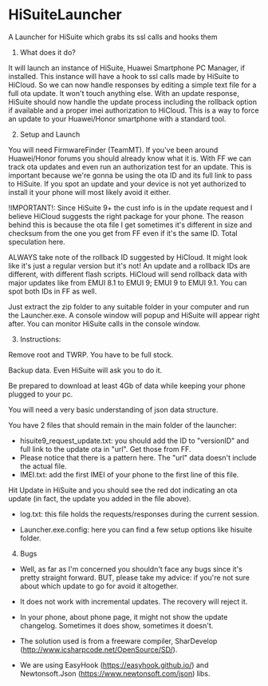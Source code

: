 # HiSuiteLauncher
A Launcher for HiSuite which grabs its ssl calls and hooks them

1. What does it do?

It will launch an instance of HiSuite, Huawei Smartphone PC Manager, if installed. This instance will have a hook to ssl calls made by HiSuite to HiCloud. So we can now handle responses by editing a simple text file for a full ota update. It won't touch anything else. With an update response, HiSuite should now handle the update process including the rollback option if available and a proper imei authorization to HiCloud. This is a way to force an update to your Huawei/Honor smartphone with a standard tool.

2. Setup and Launch

You will need FirmwareFinder (TeamMT). If you've been around Huawei/Honor forums you should already know what it is. With FF we can track ota updates and even run an authorization test for an update. This is important because we're gonna be using the ota ID and its full link to pass to HiSuite. If you spot an update and your device is not yet authorized to install it your phone will most likely avoid it either.

!IMPORTANT!: Since HiSuite 9+ the cust info is in the update request and I believe HiCloud suggests the right package for your phone. The reason behind this is because the ota file I get sometimes it's different in size and checksum from the one you get from FF even if it's the same ID. Total speculation here.

ALWAYS take note of the rollback ID suggested by HiCloud. It might look like it's just a regular version but it's not! An update and a rollback IDs are different, with different flash scripts. HiCloud will send rollback data with major updates like from EMUI 8.1 to EMUI 9; EMUI 9 to EMUI 9.1. You can spot both IDs in FF as well.

Just extract the zip folder to any suitable folder in your computer and run the Launcher.exe. A console window will popup and HiSuite will appear right after. You can monitor HiSuite calls in the console window.

3. Instructions:

Remove root and TWRP. You have to be full stock.

Backup data. Even HiSuite will ask you to do it.

Be prepared to download at least 4Gb of data while keeping your phone plugged to your pc.

You will need a very basic understanding of json data structure.

You have 2 files that should remain in the main folder of the launcher:
- hisuite9_request_update.txt: you should add the ID to "versionID" and full link to the update ota in "url". Get those from FF.
- Please notice that there is a pattern here. The "url" data doesn't include the actual file.
- IMEI.txt: add the first IMEI of your phone to the first line of this file.

Hit Update in HiSuite and you should see the red dot indicating an ota update (in fact, the update you added in the file above).

- log.txt: this file holds the requests/responses during the current session.

- Launcher.exe.config: here you can find a few setup options like hisuite folder.

4. Bugs

- Well, as far as I'm concerned you shouldn't face any bugs since it's pretty straight forward. BUT, please take my advice: if you're not sure about which update to go for avoid it altogether.

- It does not work with incremental updates. The recovery will reject it.

- In your phone, about phone page, it might not show the update changelog. Sometimes it does show, sometimes it doesn't.


- The solution used is from a freeware compiler, SharDevelop (http://www.icsharpcode.net/OpenSource/SD/).
- We are using EasyHook (https://easyhook.github.io/) and Newtonsoft.Json (https://www.newtonsoft.com/json) libs.
